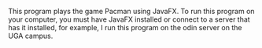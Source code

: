 This program plays the game Pacman using JavaFX. To run this program on your computer, you must have JavaFX installed or connect to a server that has it installed, for example, I run this program on the odin server on the UGA campus.